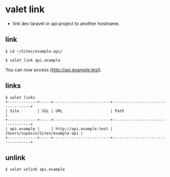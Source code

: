 # valet link

- link dev laravel or api project to another hostname.

## link

```console
$ cd ~/Sites/example-api/

$ valet link api.example
```

You can now access (http://api.example.test).

## links

```
$ valet links
+-------------+-----+-------------------------+----------------------------------+
| Site        | SSL | URL                     | Path                             |
+-------------+-----+-------------------------+----------------------------------+
| api.example |     | http://api.example.test | /Users/supasin/Sites/example-api |
+-------------+-----+-------------------------+----------------------------------+
```

## unlink

```
$ valet unlink api.example
```
